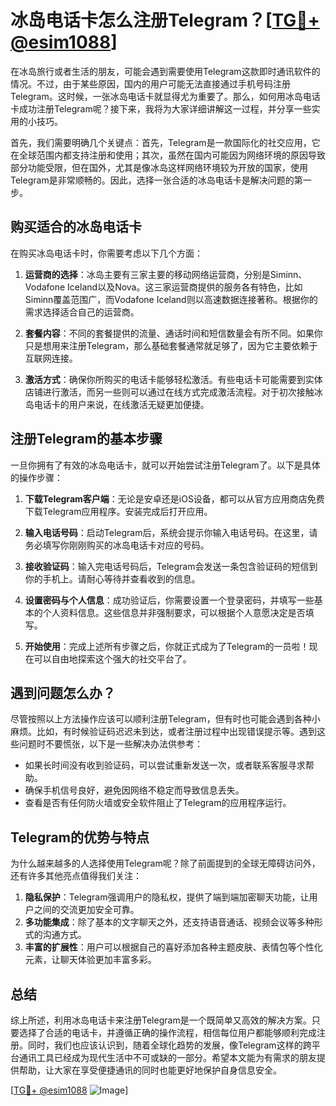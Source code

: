 # 冰岛电话卡怎么注册Telegram？[[TG💪+ @esim1088](https://t.me/s/esim1088)]

在冰岛旅行或者生活的朋友，可能会遇到需要使用Telegram这款即时通讯软件的情况。不过，由于某些原因，国内的用户可能无法直接通过手机号码注册Telegram。这时候，一张冰岛电话卡就显得尤为重要了。那么，如何用冰岛电话卡成功注册Telegram呢？接下来，我将为大家详细讲解这一过程，并分享一些实用的小技巧。

首先，我们需要明确几个关键点：首先，Telegram是一款国际化的社交应用，它在全球范围内都支持注册和使用；其次，虽然在国内可能因为网络环境的原因导致部分功能受限，但在国外，尤其是像冰岛这样网络环境较为开放的国家，使用Telegram是非常顺畅的。因此，选择一张合适的冰岛电话卡是解决问题的第一步。

## 购买适合的冰岛电话卡

在购买冰岛电话卡时，你需要考虑以下几个方面：

1. **运营商的选择**：冰岛主要有三家主要的移动网络运营商，分别是Siminn、Vodafone Iceland以及Nova。这三家运营商提供的服务各有特色，比如Siminn覆盖范围广，而Vodafone Iceland则以高速数据连接著称。根据你的需求选择适合自己的运营商。

2. **套餐内容**：不同的套餐提供的流量、通话时间和短信数量会有所不同。如果你只是想用来注册Telegram，那么基础套餐通常就足够了，因为它主要依赖于互联网连接。

3. **激活方式**：确保你所购买的电话卡能够轻松激活。有些电话卡可能需要到实体店铺进行激活，而另一些则可以通过在线方式完成激活流程。对于初次接触冰岛电话卡的用户来说，在线激活无疑更加便捷。

## 注册Telegram的基本步骤

一旦你拥有了有效的冰岛电话卡，就可以开始尝试注册Telegram了。以下是具体的操作步骤：

1. **下载Telegram客户端**：无论是安卓还是iOS设备，都可以从官方应用商店免费下载Telegram应用程序。安装完成后打开应用。

2. **输入电话号码**：启动Telegram后，系统会提示你输入电话号码。在这里，请务必填写你刚刚购买的冰岛电话卡对应的号码。

3. **接收验证码**：输入完电话号码后，Telegram会发送一条包含验证码的短信到你的手机上。请耐心等待并查看收到的信息。

4. **设置密码与个人信息**：成功验证后，你需要设置一个登录密码，并填写一些基本的个人资料信息。这些信息并非强制要求，可以根据个人意愿决定是否填写。

5. **开始使用**：完成上述所有步骤之后，你就正式成为了Telegram的一员啦！现在可以自由地探索这个强大的社交平台了。

## 遇到问题怎么办？

尽管按照以上方法操作应该可以顺利注册Telegram，但有时也可能会遇到各种小麻烦。比如，有时候验证码迟迟未到达，或者注册过程中出现错误提示等。遇到这些问题时不要慌张，以下是一些解决办法供参考：

- 如果长时间没有收到验证码，可以尝试重新发送一次，或者联系客服寻求帮助。
- 确保手机信号良好，避免因网络不稳定而导致信息丢失。
- 查看是否有任何防火墙或安全软件阻止了Telegram的应用程序运行。

## Telegram的优势与特点

为什么越来越多的人选择使用Telegram呢？除了前面提到的全球无障碍访问外，还有许多其他亮点值得我们关注：

1. **隐私保护**：Telegram强调用户的隐私权，提供了端到端加密聊天功能，让用户之间的交流更加安全可靠。
2. **多功能集成**：除了基本的文字聊天之外，还支持语音通话、视频会议等多种形式的沟通方式。
3. **丰富的扩展性**：用户可以根据自己的喜好添加各种主题皮肤、表情包等个性化元素，让聊天体验更加丰富多彩。

## 总结

综上所述，利用冰岛电话卡来注册Telegram是一个既简单又高效的解决方案。只要选择了合适的电话卡，并遵循正确的操作流程，相信每位用户都能够顺利完成注册。同时，我们也应该认识到，随着全球化趋势的发展，像Telegram这样的跨平台通讯工具已经成为现代生活中不可或缺的一部分。希望本文能为有需求的朋友提供帮助，让大家在享受便捷通讯的同时也能更好地保护自身信息安全。

[[TG💪+ @esim1088](https://t.me/s/esim1088) ![Image](https://i.postimg.cc/4NQfJmqS/Snipaste-2025-05-13-00-14-12.png)]
